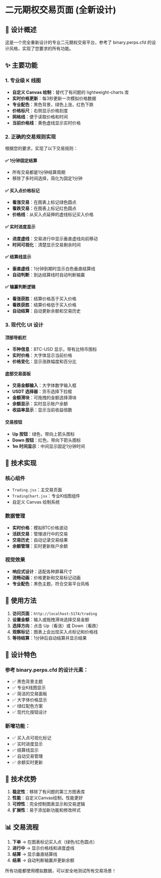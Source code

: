 # 二元期权交易页面 (全新设计)

## 🎯 设计概述

这是一个完全重新设计的专业二元期权交易平台，参考了 binary.perps.cfd 的设计风格，实现了您要求的所有功能。

## ✨ 主要功能

### 1. 专业级 K 线图
- **自定义 Canvas 绘制**：替代了有问题的 lightweight-charts 库
- **实时价格更新**：每3秒更新一次模拟价格数据
- **专业配色**：黑色背景，绿色上涨，红色下跌
- **价格标尺**：右侧显示价格刻度
- **网格线**：便于读取价格和时间
- **当前价格线**：黄色虚线显示实时价格

### 2. 正确的交易规则实现
根据您的要求，实现了以下交易规则：

#### ✅ 1分钟固定结算
- 所有交易都是1分钟结算周期
- 移除了多时间选择，简化为固定1分钟

#### ✅ 买入点价格标记
- **看涨交易**：在图表上标记绿色圆点
- **看跌交易**：在图表上标记红色圆点
- **价格线**：从买入点延伸的虚线标记买入价格

#### ✅ 实时进度显示
- **进度虚线**：交易进行中显示垂直虚线向前移动
- **时间可视化**：清楚显示交易剩余时间

#### ✅ 结算线显示
- **垂直虚线**：1分钟到期时显示白色垂直结算线
- **自动判断**：到达结算线时自动判断输赢

#### ✅ 输赢判断逻辑
- **看涨获胜**：结算价格高于买入价格
- **看跌获胜**：结算价格低于买入价格
- **自动结算**：自动更新余额和交易历史

### 3. 现代化 UI 设计

#### 顶部导航栏
- **币种信息**：BTC-USD 显示，带有比特币图标
- **实时价格**：大字体显示当前价格
- **价格变化**：显示涨跌幅度和百分比

#### 底部交易面板
- **交易金额输入**：大字体数字输入框
- **USDT 选择器**：货币选择下拉框
- **金额滑块**：可拖拽的金额选择滑块
- **余额显示**：实时显示账户余额
- **收益率显示**：显示当前收益倍数

#### 交易按钮
- **Up 按钮**：绿色，带向上箭头图标
- **Down 按钮**：红色，带向下箭头图标
- **1m 时间显示**：中间显示固定1分钟时间

## 🚀 技术实现

### 核心组件
- `Trading.jsx`：主交易页面
- `TradingChart.jsx`：专业K线图组件
- 自定义 Canvas 绘制系统

### 数据管理
- **实时价格**：模拟BTC价格波动
- **活跃交易**：管理进行中的交易
- **交易历史**：自动记录交易结果
- **余额管理**：实时更新账户余额

### 视觉效果
- **响应式设计**：适配各种屏幕尺寸
- **流畅动画**：价格更新和交易标记动画
- **专业配色**：黑色主题，符合交易平台风格

## 📱 使用方法

1. **访问页面**：`http://localhost:5174/trading`
2. **设置金额**：输入或拖拽滑块选择交易金额
3. **选择方向**：点击 Up（看涨）或 Down（看跌）
4. **观察标记**：图表上会出现买入点标记和价格线
5. **等待结算**：1分钟后自动结算并显示结果

## 🎨 设计特色

### 参考 binary.perps.cfd 的设计元素：
- ✅ 黑色背景主题
- ✅ 专业K线图显示
- ✅ 简洁的交易面板
- ✅ 大字体价格显示
- ✅ 绿红配色方案
- ✅ 现代化按钮设计

### 新增功能：
- ✅ 买入点可视化标记
- ✅ 实时进度显示
- ✅ 结算线显示
- ✅ 自动交易管理
- ✅ 余额实时更新

## 🔧 技术优势

1. **稳定性**：移除了有问题的第三方图表库
2. **性能**：自定义Canvas绘制，性能更好
3. **可控性**：完全控制图表显示和交易逻辑
4. **扩展性**：易于添加新功能和修改样式

## 📊 交易流程

1. **下单** → 在图表标记买入点（绿色/红色圆点）
2. **进行中** → 显示价格线和进度虚线
3. **结算** → 显示垂直结算线
4. **结果** → 自动判断输赢并更新余额

所有功能都使用模拟数据，可以安全地测试所有交易场景！
